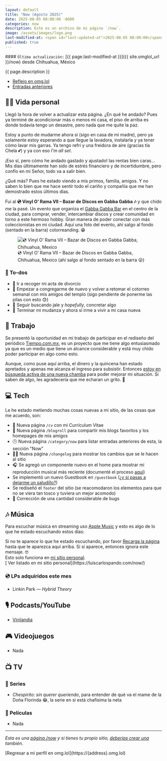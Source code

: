 ```yaml
---
layout: default
title: "Now (Agosto 2025)"
date: 2025-08-05 08:00:00 -0600
categories: now
description: Este es un archivo de mi página `/now`.
image: /assets/images/logo.png
last-modified-at: <span id="last-updated-at">2025-08-05 08:00:00</span>
published: true
---
```


<div class="card last-updated my-3 text-center">
<div class="card-body rounded">
#### <code>Última actualización:</code> [{{ page.last-modified-at }}]({{ site.omglol_url }}/now) desde Chihuahua, México
</div>
</div>

<p class="text-center">{{ page.description }}</p>

<div class="text-center">
<ul class="list-inline">
<li class="list-inline-item">
<a class="btn btn-primary btn-sm" href="{{ site.omglol_url }}/now">
<i class="fa-solid fa-heart"></i> Reflejo en omg.lol
</a>
</li>
<li class="list-inline-item">
<a class="btn btn-primary btn-sm" href="{{ site.url }}/category/now/">
<i class="fa-solid fa-list-ul"></i> Entradas anteriores
</a>
</li>
</ul>
</div>

## 👦🏻 Vida personal
Llegó la hora de volver a actualizar esta página. ¿En qué he andado? Pues ya terminé de acondicionar más o menos mi casa, el piso de arriba es donde todavía tengo un desastre, pero nada que me quite la paz.

Estoy a punto de mudarme ahora sí (sigo en casa de mi madre), pero ya solamente estoy esperando a que llegue la lavadora, instalarla y ya tener cómo lavar mis garras. Ya tengo refri y una freidora de aire (gracias tía Chela 💕) y ya con eso *I'm all set*.

¡Eso sí, pero cómo he andado gastado y ajustado! las rentas bien caras... Mis días últimamente han sido de estrés financiero y de incertidumbre, pero confío en mi Señor, todo va a salir bien.

¿Qué más? Pues he estado viendo a mis primos, familia, amigos. Y no saben lo bien que me hace sentir todo el cariño y compañía que me han demostrado estos últimos días.

Fui al **💿 Vinyl O’ Rama VII – Bazar de Discos en Gabba Gabba 🎶** y que chido me la pasé. Un evento que organiza el [Gabba Gabba Bar](https://www.instagram.com/gabbagabbabar/) en el centro de la ciudad, para comprar, vender, intercambiar discos y crear comunidad en torno a este hermoso hobby. Gran manera de poder conectar con más coleccionistas en mi ciudad. Aquí una foto del evento, ahí salgo al fondo (sentado en la barra) cotorreanding. 😁

<figure class="text-center">
<img class="img-fluid rounded mb-3" src="https://cdn.some.pics/mijo/6891585e485df.jpg" alt="💿 Vinyl O’ Rama VII – Bazar de Discos en Gabba Gabba, Chihuahua, Mexico" />
<figcaption>💿 Vinyl O’ Rama VII – Bazar de Discos en Gabba Gabba, Chihuahua, Mexico (ahí salgo al fondo sentado en la barra 😜)</figcaption>
</figure>

### 📝 To-dos
- 📄 Ir a recoger mi acta de divorcio
- 🙏 Empezar a congregarme de nuevo y volver a retomar el cotorreo semanal con mis amigos del templo (sigo pendiente de ponerme las pilas con esto 😓)
- 💼 Seguir buscando jale y *hopefully*, concretar algo
- 🚚 Terminar mi mudanza y ahora sí irme a vivir a mi casa nueva

## 💼 Trabajo
Se presentó la oportunidad en mi trabajo de participar en el rediseño del periódico [Tiempo.com.mx](https://www.tiempo.com.mx/), es un proyecto que me tiene algo entusiasmado ya que es un medio que tiene un alcance considerable y está muy chido poder participar en algo como esto.

Aunque, como puse aquí arriba, el dinero y la quincena han estado apretados y apenas me alcanza el ingreso para subsistir. Entonces [estoy en búsqueda activa de una nueva chamba](https://luiscarlospando.com/cv) para poder mejorar mi situación. Si saben de algo, les agradecería que me echaran un grito. 🙏

## 💻 Tech
Le he estado metiendo muchas cosas nuevas a mi sitio, de las cosas que me acuerdo, son:
- 📄 Nueva página `/cv` con mi Currículum Vitae
- 🔗 Nueva página `/blogroll` para compartir mis blogs favoritos y los homepages de mis amigos
- 🕒 Nueva página `/category/now` para listar entradas anteriores de esta, la sección "Now"
- 🧑‍💻 Nueva página `/changelog` para mostrar los cambios que se le hacen al sitio
- 🎧 Se agregó un componente nuevo en el home para mostrar mi reproducción musical más reciente (documenté el proceso [aquí](https://blog.luiscarlospando.com/coding/2025/07/mostrar-la-ultima-cancion-que-he-escuchado-via-last-fm/))
- Se implementó un nuevo Guestbook en `/guestbook` ([¿y si pasas a dejarme un saludillo?](https://luiscarlospando.com/guestbook))
- Se rediseñó el `footer` del sitio (se reacomodaron los elementos para que no se viera tan tosco y tuviera un mejor acomodo)
- 🐞 Corrección de una cantidad considerable de bugs

## 🎶 Música
Para escuchar música en streaming uso [Apple Music](https://music.apple.com/profile/luiscarlospando) y esto es algo de lo que he estado escuchando estos días:

<ul id="lastfm-top-artists"></ul>

<div class="card">
<div class="card-body rounded text-center">
Si no te aparece lo que he estado escuchando, por favor <a class="btn btn-primary btn-sm" href="javascript:void(0)" onclick="location.reload(); return false;"><i class="fa-solid fa-rotate-right"></i> Recarga la página</a> hasta que te aparezca aquí arriba. Si sí aparece, entonces ignora este mensaje. 🤓
<br>
<span class="d-none">Esto solo funciona en <a href="https://luiscarlospando.com/now/">mi sitio personal</a>.</span>
</div>
</div>

<span class="omg-lol-now-page-element">
[<i class="fa-solid fa-up-right-from-square"></i> Ver listado en mi sitio personal](https://luiscarlospando.com/now/)
</span>

### 💿 LPs adquiridos este mes
- Linkin Park ― *Hybrid Theory*

## 🎙 Podcasts/YouTube
- [Vinilandia](https://www.youtube.com/@Vinilandiapodcast)

## 🎮 Videojuegos
- Nada

## 📺 TV

### 🎥 Series
- *Chespirito: sin querer queriendo*, para entender de qué va el mame de la Doña Florinda 😂, la serie en sí está chafísima la neta

### 🍿 Películas
- Nada

---

*Esta es una [página /now](https://nownownow.com/about) y si tienes tu propio sitio, [deberías crear una](https://nownownow.com/about) también.*

<span class="omg-lol-now-page-element">
[Regresar a mi perfil en omg.lol](https://{address}.omg.lol)
</span>
